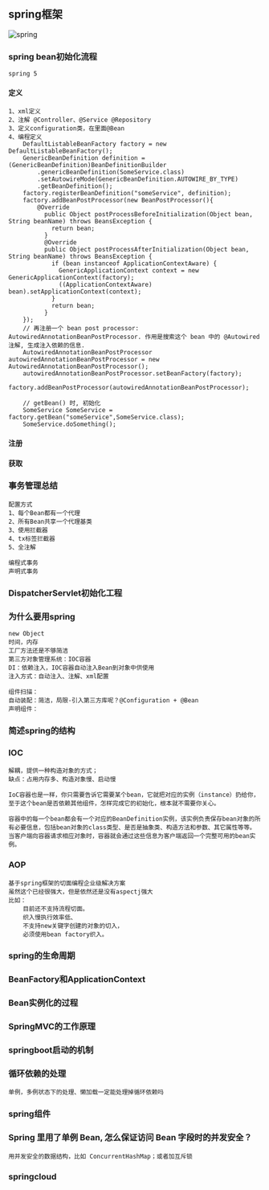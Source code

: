 ## spring框架

   ![spring](https://mp.weixin.qq.com/s/N507Cfb_mbkGvHtg_FIaVg)

### spring bean初始化流程
    spring 5
#### 定义
    1、xml定义
    2、注解 @Controller、@Service @Repository
    3、定义configuration类，在里面@Bean
    4、编程定义
        DefaultListableBeanFactory factory = new DefaultListableBeanFactory();
        GenericBeanDefinition definition = (GenericBeanDefinition)BeanDefinitionBuilder
            .genericBeanDefinition(SomeService.class)
            .setAutowireMode(GenericBeanDefinition.AUTOWIRE_BY_TYPE)
            .getBeanDefinition();
        factory.registerBeanDefinition("someService", definition);
        factory.addBeanPostProcessor(new BeanPostProcessor(){
            @Override
              public Object postProcessBeforeInitialization(Object bean, String beanName) throws BeansException {
                return bean;
              }
              @Override
              public Object postProcessAfterInitialization(Object bean, String beanName) throws BeansException {
                if (bean instanceof ApplicationContextAware) {
                  GenericApplicationContext context = new GenericApplicationContext(factory);
                  ((ApplicationContextAware) bean).setApplicationContext(context);
                }
                return bean;
              }
        });
        // 再注册一个 bean post processor: AutowiredAnnotationBeanPostProcessor. 作用是搜索这个 bean 中的 @Autowired 注解, 生成注入依赖的信息.
        AutowiredAnnotationBeanPostProcessor autowiredAnnotationBeanPostProcessor = new AutowiredAnnotationBeanPostProcessor();
        autowiredAnnotationBeanPostProcessor.setBeanFactory(factory);
        factory.addBeanPostProcessor(autowiredAnnotationBeanPostProcessor);

        // getBean() 时, 初始化
        SomeService SomeService = factory.getBean("someService",SomeService.class);
        SomeService.doSomething();
#### 注册

#### 获取


### 事务管理总结
    配置方式
    1、每个Bean都有一个代理
    2、所有Bean共享一个代理基类
    3、使用拦截器
    4、tx标签拦截器
    5、全注解

    编程式事务
    声明式事务


### DispatcherServlet初始化工程

### 为什么要用spring

    new Object
    时间，内存
    工厂方法还是不够简洁
    第三方对象管理系统：IOC容器
    DI：依赖注入，IOC容器自动注入Bean到对象中供使用
    注入方式：自动注入、注解、xml配置

    组件扫描：
    自动装配：简洁，局限-引入第三方库呢？@Configuration + @Bean
    声明组件：



### 简述spring的结构

### IOC

    解耦，提供一种构造对象的方式；
    缺点：占用内存多、构造对象慢、启动慢

    IoC容器也是一样，你只需要告诉它需要某个bean，它就把对应的实例（instance）扔给你，至于这个bean是否依赖其他组件，怎样完成它的初始化，根本就不需要你关心。

    容器中的每一个bean都会有一个对应的BeanDefinition实例，该实例负责保存bean对象的所有必要信息，包括bean对象的class类型、是否是抽象类、构造方法和参数、其它属性等等。当客户端向容器请求相应对象时，容器就会通过这些信息为客户端返回一个完整可用的bean实例。


### AOP

    基于spring框架的切面编程企业级解决方案
    虽然这个已经很强大，但是依然还是没有aspectj强大
    比如：
        目前还不支持流程切面。
        织入慢执行效率低、
        不支持new关键字创建的对象的切入，
        必须使用bean factory织入。

### spring的生命周期

### BeanFactory和ApplicationContext

### Bean实例化的过程

### SpringMVC的工作原理

### springboot启动的机制

### 循环依赖的处理
    单例，多例状态下的处理、懒加载一定能处理掉循环依赖吗

### spring组件

### Spring 里用了单例 Bean, 怎么保证访问 Bean 字段时的并发安全？

    用并发安全的数据结构，比如 ConcurrentHashMap；或者加互斥锁


### springcloud

